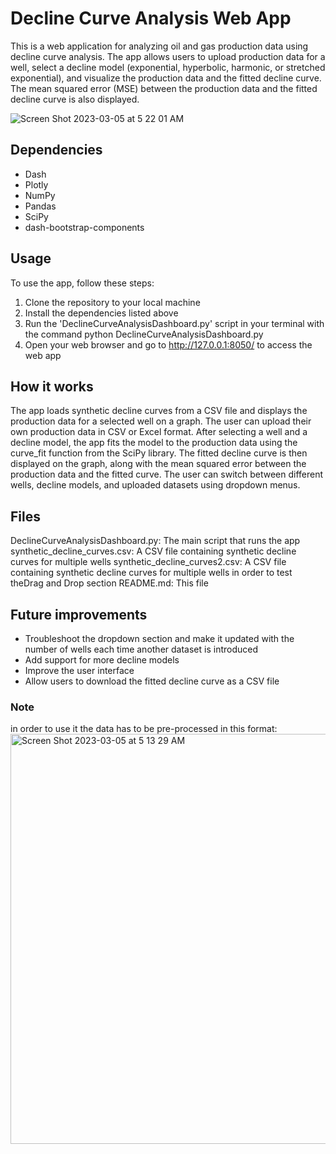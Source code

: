 # Decline Curve Analysis Web App
This is a web application for analyzing oil and gas production data using decline curve analysis. The app allows users to upload production data for a well, select a decline model (exponential, hyperbolic, harmonic, or stretched exponential), and visualize the production data and the fitted decline curve. The mean squared error (MSE) between the production data and the fitted decline curve is also displayed.

![Screen Shot 2023-03-05 at 5 22 01 AM](https://user-images.githubusercontent.com/55601081/222941571-52688f96-f38f-418e-a6f7-cb61ce941e33.png)


## Dependencies
* Dash
* Plotly
* NumPy
* Pandas
* SciPy
* dash-bootstrap-components

## Usage

To use the app, follow these steps:

1. Clone the repository to your local machine
2. Install the dependencies listed above
3. Run the 'DeclineCurveAnalysisDashboard.py' script in your terminal with the command python DeclineCurveAnalysisDashboard.py
4. Open your web browser and go to http://127.0.0.1:8050/ to access the web app

## How it works
The app loads synthetic decline curves from a CSV file and displays the production data for a selected well on a graph. The user can upload their own production data in CSV or Excel format. After selecting a well and a decline model, the app fits the model to the production data using the curve_fit function from the SciPy library. The fitted decline curve is then displayed on the graph, along with the mean squared error between the production data and the fitted curve. The user can switch between different wells, decline models, and uploaded datasets using dropdown menus.

## Files
DeclineCurveAnalysisDashboard.py: The main script that runs the app
synthetic_decline_curves.csv: A CSV file containing synthetic decline curves for multiple wells
synthetic_decline_curves2.csv: A CSV file containing synthetic decline curves for multiple wells in order to test theDrag and Drop section
README.md: This file

## Future improvements
* Troubleshoot the dropdown section and make it updated with the number of wells each time another dataset is introduced
* Add support for more decline models
* Improve the user interface
* Allow users to download the fitted decline curve as a CSV file

### Note
in order to use it the data has to be pre-processed in this format: 
<img width="656" alt="Screen Shot 2023-03-05 at 5 13 29 AM" src="https://user-images.githubusercontent.com/55601081/222941396-ab4285ff-cc9e-49bb-ba3a-7c67cff4d64b.png">

